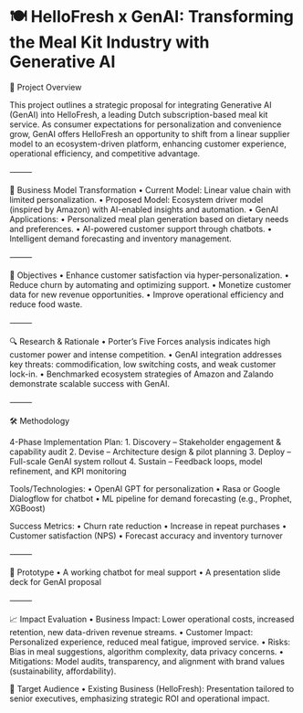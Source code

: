 # 🍽️ HelloFresh x GenAI: Transforming the Meal Kit Industry with Generative AI

📌 Project Overview

This project outlines a strategic proposal for integrating Generative AI (GenAI) into HelloFresh, a leading Dutch subscription-based meal kit service. As consumer expectations for personalization and convenience grow, GenAI offers HelloFresh an opportunity to shift from a linear supplier model to an ecosystem-driven platform, enhancing customer experience, operational efficiency, and competitive advantage.

⸻

🧩 Business Model Transformation
	•	Current Model: Linear value chain with limited personalization.
	•	Proposed Model: Ecosystem driver model (inspired by Amazon) with AI-enabled insights and automation.
	•	GenAI Applications:
	•	Personalized meal plan generation based on dietary needs and preferences.
	•	AI-powered customer support through chatbots.
	•	Intelligent demand forecasting and inventory management.

⸻

🎯 Objectives
	•	Enhance customer satisfaction via hyper-personalization.
	•	Reduce churn by automating and optimizing support.
	•	Monetize customer data for new revenue opportunities.
	•	Improve operational efficiency and reduce food waste.

⸻

🔍 Research & Rationale
	•	Porter’s Five Forces analysis indicates high customer power and intense competition.
	•	GenAI integration addresses key threats: commodification, low switching costs, and weak customer lock-in.
	•	Benchmarked ecosystem strategies of Amazon and Zalando demonstrate scalable success with GenAI.

⸻

🛠️ Methodology

4-Phase Implementation Plan:
	1.	Discovery – Stakeholder engagement & capability audit
	2.	Devise – Architecture design & pilot planning
	3.	Deploy – Full-scale GenAI system rollout
	4.	Sustain – Feedback loops, model refinement, and KPI monitoring

Tools/Technologies:
	•	OpenAI GPT for personalization
	•	Rasa or Google Dialogflow for chatbot
	•	ML pipeline for demand forecasting (e.g., Prophet, XGBoost)

Success Metrics:
	•	Churn rate reduction
	•	Increase in repeat purchases
	•	Customer satisfaction (NPS)
	•	Forecast accuracy and inventory turnover

⸻

🚀 Prototype 
	•	A working chatbot for meal support
	•	A presentation slide deck for GenAI proposal

⸻

📈 Impact Evaluation
	•	Business Impact: Lower operational costs, increased retention, new data-driven revenue streams.
	•	Customer Impact: Personalized experience, reduced meal fatigue, improved service.
	•	Risks: Bias in meal suggestions, algorithm complexity, data privacy concerns.
	•	Mitigations: Model audits, transparency, and alignment with brand values (sustainability, affordability).


👥 Target Audience
	•	Existing Business (HelloFresh): Presentation tailored to senior executives, emphasizing strategic ROI and operational impact.



